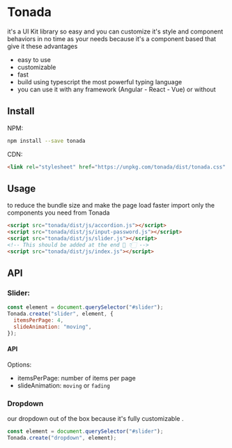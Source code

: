 # Tonada

it's a UI Kit library so easy and you can customize it's style and component behaviors in no time as your needs because it's a component based that give it these advantages

- easy to use
- customizable
- fast
- build using typescript the most powerful typing language
- you can use it with any framework (Angular - React - Vue) or without

## Install

NPM:

```bash
npm install --save tonada
```

CDN:

```html
<link rel="stylesheet" href="https://unpkg.com/tonada/dist/tonada.css" />
```

## Usage

to reduce the bundle size and make the page load faster import only the components you need from Tonada

```html
<script src="tonada/dist/js/accordion.js"></script>
<script src="tonada/dist/js/input-password.js"></script>
<script src="tonada/dist/js/slider.js"></script>
<!-- This should be added at the end 🚫 👇🏻 -->
<script src="tonada/dist/js/index.js"></script>
```

## API

### Slider:

```javascript
const element = document.querySelector("#slider");
Tonada.create("slider", element, {
  itemsPerPage: 4,
  slideAnimation: "moving",
});
```

#### API

Options:

- itemsPerPage: number of items per page
- slideAnimation: `moving` or `fading`

### Dropdown

our dropdown out of the box because it's fully customizable .

```javascript
const element = document.querySelector("#slider");
Tonada.create("dropdown", element);
```
